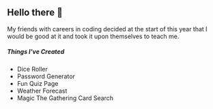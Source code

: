 ## Hello there 👋

My friends with careers in coding decided at the start of this year that I would be good at it and took it upon themselves to teach me. 

##### Things I've Created

- Dice Roller
- Password Generator
- Fun Quiz Page
- Weather Forecast
- Magic The Gathering Card Search
<!--
**Val-code-1/Val-code-1** is a ✨ _special_ ✨ repository because its `README.md` (this file) appears on your GitHub profile.

Here are some ideas to get you started:

- 🔭 I’m currently working on ...
- 🌱 I’m currently learning ...
- 👯 I’m looking to collaborate on ...
- 🤔 I’m looking for help with ...
- 💬 Ask me about ...
- 📫 How to reach me: ...
- 😄 Pronouns: ...
- ⚡ Fun fact: ...
-->
